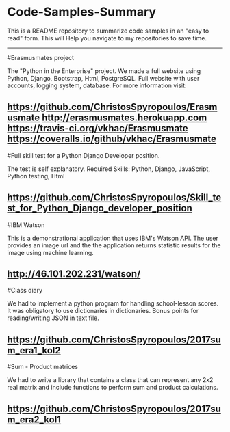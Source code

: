 # Code-Samples-Summary
This is a README repository to summarize code samples in an "easy to read" form. This will Help you navigate to my repositories to save time.

-------------

#Erasmusmates project

The "Python in the Enterprise" project.
We made a full website using Python, Django, Bootstrap, Html, PostgreSQL.
Full website with user accounts, logging system, database.
For more information visit:

https://github.com/ChristosSpyropoulos/Erasmusmate
http://erasmusmates.herokuapp.com
https://travis-ci.org/vkhac/Erasmusmate
https://coveralls.io/github/vkhac/Erasmusmate
---------------

#Full skill test for a Python Django Developer position.

The test is self explanatory.
Required Skills:
Python, Django, JavaScript, Python testing, Html

https://github.com/ChristosSpyropoulos/Skill_test_for_Python_Django_developer_position
---------------

#IBM Watson

This is a demonstrational application that uses IBM's Watson API. The user provides an image url and the the application returns statistic results for the image using machine learning.

http://46.101.202.231/watson/
---------------

#Class diary  

We had to implement a python program for handling school-lesson scores.
It was obligatory to use dictionaries in dictionaries.
Bonus points for reading/writing JSON in text file.

https://github.com/ChristosSpyropoulos/2017sum_era1_kol2
---------------

#Sum - Product matrices
 
We had to write a library that contains a class that can represent any 2x2 real matrix and include functions to perform sum and product calculations.
 
https://github.com/ChristosSpyropoulos/2017sum_era2_kol1
---------------


